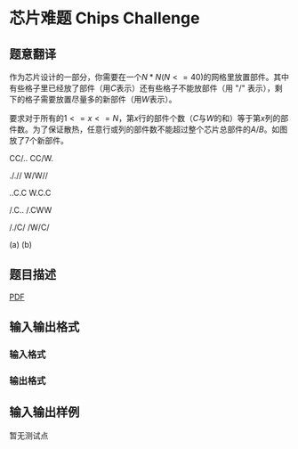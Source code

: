 # 芯片难题 Chips Challenge

## 题意翻译

作为芯片设计的一部分，你需要在一个$N * N (N <= 40)$的网格里放置部件。其中有些格子里已经放了部件（用$C$表示）还有些格子不能放部件（用 "/" 表示），剩下的格子需要放置尽量多的新部件（用$W$表示）。

要求对于所有的$1 <= x <= N$，第$x$行的部件个数（$C$与$W$的和）等于第$x$列的部件数。为了保证散热，任意行或列的部件数不能超过整个芯片总部件的$A / B$。如图放了7个新部件。

CC/.. CC/W.

./.// W/W//

..C.C W.C.C

/.C.. /.CWW

/./C/ /W/C/

(a) (b)

## 题目描述

[problemUrl]: https://uva.onlinejudge.org/index.php?option=com_onlinejudge&Itemid=8&category=246&page=show_problem&problem=3545

[PDF](https://uva.onlinejudge.org/external/11/p1104.pdf)

## 输入输出格式

### 输入格式

### 输出格式

## 输入输出样例

暂无测试点

